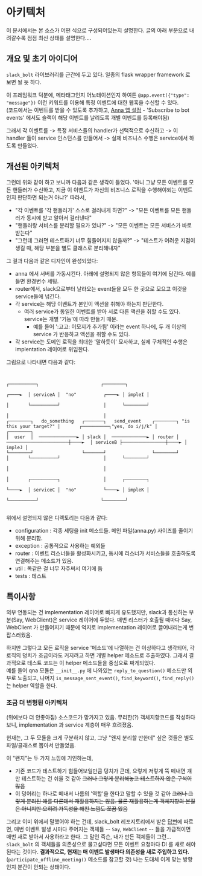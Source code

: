 # 아키텍처

이 문서에서는 본 소스가 어떤 식으로 구성되어있는지 설명한다. 글의 아래 부분으로 내려갈수록 점점 최신 상태를 설명한다....

## 개요 및 초기 아이디어

`slack_bolt` 라이브러리를 근간에 두고 있다. 일종의 flask wrapper framework 로 보면 될 듯 하다. 

이 프레임워크 덕분에, 메타태그인지 어노테이션인지 하여튼 `@app.event({"type": "message"})` 이런 키워드를 이용해 특정 이벤트에 대한 웹훅을 수신할 수 있다.
\
(코드에서는 이벤트를 받을 수 있도록 추가하고, [Anna 앱 설정](https://api.slack.com/apps/AR4RK9XGX/event-subscriptions) - 'Subscribe to bot events' 에서도 슬랙이 해당 이벤트를 날리도록 개별 이벤트를 등록해야됨)

그래서 각 이벤트를 -> 특정 서비스들의 handler가 선택적으로 수신하고 -> 이 handler 들이 service 인스턴스를 만들어서 -> 실제 비즈니스 수행은 service에서 하도록 만들었다.

## 개선된 아키텍처

그런데 위와 같이 하고 보니까 다음과 같은 생각이 들었다. '아니 그냥 모든 이벤트를 모든 핸들러가 수신하고, 지금 이 이벤트가 자신의 비즈니스 로직을 수행해야되는 이벤트인지 판단하면 되는거 아냐?' 따라서,

- "각 이벤트를 '각 핸들러가' 스스로 걸러내게 하면?" -> "모든 이벤트를 모든 핸들러가 동시에 받고 알아서 걸러낸다"
- "핸들러랑 서비스를 분리할 필요가 있나?" -> "모든 이벤트는 모든 서비스가 바로 받는다"
- "그런데 그러면 테스트하기 너무 힘들어지지 않을까?" -> "테스트가 어려운 지점이 생길 때, 해당 부분을 별도 클래스로 분리해내자"

그 결과 다음과 같은 디자인이 완성되었다:

- anna 에서 서버를 가동시킨다. 아래에 설명되지 않은 항목들이 여기에 담긴다. 예를 들면 환경변수 세팅.
- router에서, slack으로부터 날라오는 event들을 모두 한 곳으로 모으고 이것을 service들에 넘긴다.
- 각 service는 해당 이벤트가 본인이 액션을 취해야 하는지 판단한다.
  - 여러 service가 동일한 이벤트를 받아 서로 다른 액션을 취할 수도 있다. service는 개별 '기능'에 따라 만들기 때문. 
    - 예를 들어 ':고고: 이모지가 추가됨' 이라는 event 하나에, 두 개 이상의 service 가 반응하고 액션을 취할 수도 있다.
- 각 service는 도메인 로직을 최대한 '말하듯이' 묘사하고, 실제 구체적인 수행은 implentation 레이어로 위임한다.

그림으로 나타내면 다음과 같다:

```text
                                                                                                                                                   
                                                                                                ┌──────────┐                       ┌────────┐     
                                                                                        ┌────►  │ serviceA │  "no"          ┌────► │ impleI │     
                                                                                        │       └──────────┘                │      └────────┘     
                                                                                        │                                   │                     
┌────────┐   do_something   ┌───────┐   send_event    ┌────────┐ "is this your target?" │       ┌──────────┐"yes, do i/j/k" │      ┌────────┐     
│  user  │  ──────────────► │ slack │  ─────────────► │ router │ ───────────────────────┼────►  │ serviceB ├────────────────┼────► │ impleJ │     
└────────┘                  └───────┘                 └────────┘                        │       └──────────┘                │      └────────┘     
                                                                                        │                                   │                     
                                                                                        │       ┌──────────┐                │      ┌────────┐     
                                                                                        └────►  │ serviceC │  "no"          └────► │ impleK │     
                                                                                                └──────────┘                       └────────┘     
                                                                                                                                                   
```

위에서 설명되지 않은 디렉토리는 다음과 같다:

- configuration : 각종 세팅을 init 메소드들. 메인 파일(anna.py) 사이즈를 줄이기 위해 분리함.
- exception : 공통적으로 사용하는 예외들
- router : 이벤트 리스너들을 활성화시키고, 동시에 리스너가 서비스들을 호출하도록 연결해주는 메소드가 있음.
- util : 똑같은 걸 너무 자주써서 여기에 둠 
- tests : 테스트

## 특이사항

외부 연동되는 건 implementation 레이어로 빠지게 유도했지만, slack과 통신하는 부분(Say, WebClient)은 service 레이어에 두었다. 매번 리스터가 호출될 때마다 Say, WebClient 가 만들어지기 때문에 억지로 implementation 레이어로 끌어내리는게 번잡스러웠음.

하지만 그렇다고 모든 로직을 service '메소드'에 나열하는 건 이상하다고 생각되어, 각 로직의 덩치가 조금이라도 커지려고 하면 개별 helper 메소드로 추출하였다. 그래서 결과적으로 테스트 코드는 이 helper 메소드들을 중심으로 짜게되었다.
\
예를 들어 qna 모듈은 `__init__.py` 에 나와있는 `reply_to_question()` 메소드만 외부로 노출되고, 나머지 `is_message_sent_event()`, `find_keyword()`, `find_reply()`는 helper 역할을 한다. 


### 조금 더 변형된 아키텍처

(위에보다 더 안좋아짐) 소스코드가 망가지고 있음. 무리한(?) 객체지향코드를 작성하다보니, implementation 과 service 계층이 매우 흐려졌음.

현재는, 그 두 모듈을 크게 구분하지 않고, 그냥 "왠지 분리할 만한데" 싶은 것들은 별도 파일/클래스로 뽑아서 만들었음. 

이 "왠지"는 두 가지 느낌에 기인하는데,

- 기존 코드가 테스트하기 힘들어보일만큼 덩치가 큰데, 요렇게 저렇게 뚝 떼내면 걔만 테스트하는 건 쉬울 것 같아 ~~그러나 그렇게 분리해놓고 테스트하지 않은 구석이 많음~~
- 이 덩어리는 하나로 떼내서 나름의 '역할'을 한다고 말할 수 있을 것 같아 ~~그러나 그렇게 분리된 애를 다른데서 재활용하지는 않음. 물론 재활용하는게 객체지향의 본질은 아니지만 오히려 가독성을 해친 느낌도 쪼끔 있음~~

그리고 이미 위에서 말했어야 하는 건데, slack_bolt 레포지토리에서 받은 [답변](https://github.com/slackapi/bolt-python/issues/697)에 따르면, 매번 이벤트 발생 시마다 주어지는 객체들 -- `Say`, `WebClient` -- 들을 가급적이면 매번 새로 받아서 사용하라고 한다. 그 말인 즉슨, 내가 만든 객체들이 그런... `slack_bolt` 의 객체들을 의존성으로 물고싶다면 모든 이벤트 요청마다 DI 를 새로 해야된다는 것이다. **결과적으로, 현재는 매 이벤트 발생마다 의존성을 새로 주입하고 있다.** (`participate_offline_meeting()` 메소드를 참고할 것) 나는 도대체 이게 맞는 방향인지 분간이 안되는 상태이다.